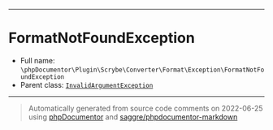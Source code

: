 ***

# FormatNotFoundException

* Full name: `\phpDocumentor\Plugin\Scrybe\Converter\Format\Exception\FormatNotFoundException`
* Parent class: [`InvalidArgumentException`](../../../../../../InvalidArgumentException.md)

***
> Automatically generated from source code comments on 2022-06-25 using [phpDocumentor](http://www.phpdoc.org/) and [saggre/phpdocumentor-markdown](https://github.com/Saggre/phpDocumentor-markdown)
